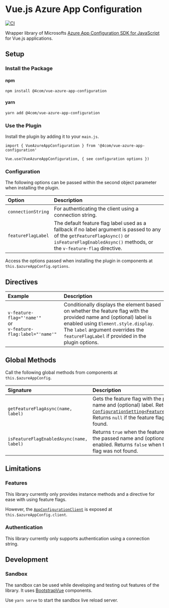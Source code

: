 # Vue.js Azure App Configuration

[![CI](https://github.com/4Com/vue-azure-app-configuration/actions/workflows/build.yml/badge.svg)](https://github.com/4Com/vue-azure-app-configuration/actions/workflows/build.yml)

Wrapper library of Microsofts [Azure App Configuration SDK for JavaScript](https://github.com/Azure/azure-sdk-for-js/tree/main/sdk/appconfiguration/app-configuration) for Vue.js applications.

## Setup

### Install the Package

#### npm

`npm install @4com/vue-azure-app-configuration`

#### yarn

`yarn add @4com/vue-azure-app-configuration`

### Use the Plugin

Install the plugin by adding it to your `main.js`.

```
import { VueAzureAppConfiguration } from '@4com/vue-azure-app-configuration'

Vue.use(VueAzureAppConfiguration, { see configuration options })
```

### Configuration

The following options can be passed within the second object parameter when installing the plugin.

| Option | Description |
| :-- | :-- |
| `connectionString` | For authenticating the client using a connection string. |
| `featureFlagLabel` | The default feature flag label used as a fallback if no label argument is passed to any of the `getFeatureFlagAsync()` or `isFeatureFlagEnabledAsync()` methods, or the `v-feature-flag` directive. |

Access the options passed when installing the plugin in components at `this.$azureAppConfig.options`.

## Directives

| Example | Description |
| :-- | :-- |
| `v-feature-flag="'name'"` <br> or <br> `v-feature-flag:label="'name'"` | Conditionally displays the element based on whether the feature flag with the provided name and (optional) label is enabled using `Element.style.display`. The `label` argument overrides the `featureFlagLabel` if provided in the plugin options. |

## Global Methods

Call the following global methods from components at `this.$azureAppConfig`.

| Signature | Description |
| :-- | :-- |
| `getFeatureFlagAsync(name, label)` | Gets the feature flag with the passed name and (optional) label. Returns the [`ConfigurationSetting`](https://learn.microsoft.com/en-gb/javascript/api/@azure/app-configuration/configurationsetting)[`<FeatureFlagValue>`](https://learn.microsoft.com/en-gb/javascript/api/@azure/app-configuration/featureflagvalue). Returns `null` if the feature flag was not found. |
| `isFeatureFlagEnabledAsync(name, label)` | Returns `true` when the feature flag with the passed name and (optional) label is enabled. Returns `false` when the feature flag was not found. |

## Limitations

### Features

This library currently only provides instance methods and a directive for ease with using feature flags.

However, the [`AppConfigurationClient`](https://learn.microsoft.com/en-gb/javascript/api/@azure/app-configuration/appconfigurationclient) is exposed at `this.$azureAppConfig.client`.

### Authentication

This library currently only supports authentication using a connection string.

## Development

### Sandbox

The sandbox can be used while developing and testing out features of the library. It uses [BootstrapVue](https://bootstrap-vue.org/) components.

Use `yarn serve` to start the sandbox live reload server.
